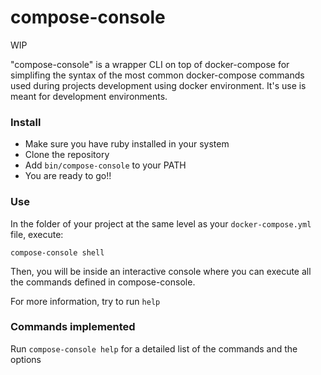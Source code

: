 # compose-console

WIP

"compose-console" is a wrapper CLI on top of docker-compose for simplifing the syntax of the most common
docker-compose commands used during projects development using docker environment. It's use is meant
for development environments.

### Install

 - Make sure you have ruby installed in your system
 - Clone the repository
 - Add `bin/compose-console` to your PATH
 - You are ready to go!!

### Use

In the folder of your project at the same level as your `docker-compose.yml` file, execute:

~~~
compose-console shell
~~~

Then, you will be inside an interactive console where you can execute all the commands defined in
compose-console.

For more information, try to run `help`

### Commands implemented

Run `compose-console help` for a detailed list of the commands and the options
